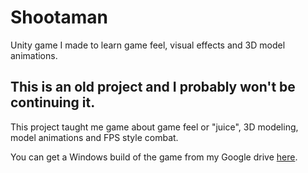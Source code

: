 # Shootaman
Unity game I made to learn game feel, visual effects and 3D model animations.

## This is an old project and I probably won't be continuing it.

This project taught me game about game feel or "juice", 3D modeling, model animations and FPS style combat.

You can get a Windows build of the game from my Google drive [here](https://drive.google.com/file/d/1aIBEPlca-1r77ymQ_wqj9Fr3qCfB5YYU/view?usp=share_link).

